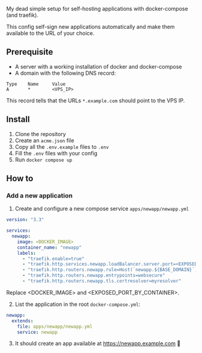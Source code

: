 My dead simple setup for self-hosting applications with docker-compose (and traefik).

This config self-sign new applications automatically and make them available to the URL of your choice.

## Prerequisite

- A server with a working installation of docker and docker-compose
- A domain with the following DNS record:
```
Type    Name     Value
A       *        <VPS_IP>
```
This record tells that the URLs `*.example.com` should point to the VPS IP.

## Install

1. Clone the repository
2. Create an `acme.json` file
3. Copy all the `.env.example` files to `.env`
4. Fill the `.env` files with your config
5. Run `docker compose up`


## How to

### Add a new application

1. Create and configure a new compose service `apps/newapp/newapp.yml`

```yml
version: "3.3"

services:
  newapp:
    image: <DOCKER_IMAGE>
    container_name: "newapp"
    labels:
      - "traefik.enable=true"
      - "traefik.http.services.newapp.loadBalancer.server.port=<EXPOSED_PORT_BY_CONTAINER>"
      - "traefik.http.routers.newapp.rule=Host(`newapp.${BASE_DOMAIN}`)"
      - "traefik.http.routers.newapp.entrypoints=websecure"
      - "traefik.http.routers.newapp.tls.certresolver=myresolver"
```

Replace <DOCKER_IMAGE> and <EXPOSED_PORT_BY_CONTAINER>.

2. List the application in the root `docker-compose.yml`:

```yml
newapp:
  extends:
    file: apps/newapp/newapp.yml
    service: newapp
```

3. It should create an app available at https://newapp.example.com 🚀